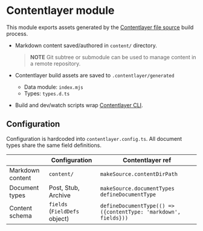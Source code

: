 # Contentlayer module

This module exports assets generated by the [Contentlayer file source](https://contentlayer.dev/docs/sources/files/generated-data) build process.

- Markdown content saved/authored in `content/` directory.

  > **NOTE**
  > Git subtree or submodule can be used to manage content in a remote repository.

- Contentlayer build assets are saved to `.contentlayer/generated`

  - Data module: `index.mjs`
  - Types: `types.d.ts`

- Build and dev/watch scripts wrap [Contentlayer CLI](https://contentlayer.dev/docs/reference/cli-e9e2f788).

## Configuration

Configuration is hardcoded into `contentlayer.config.ts`. All document types share the same field definitions.

|                  | Configuration                 | Contentlayer ref                                                |
| ---------------- | ----------------------------- | --------------------------------------------------------------- |
| Markdown content | `content/`                    | `makeSource.contentDirPath`                                     |
| Document types   | Post, Stub, Archive           | `makeSource.documentTypes`<br>`defineDocumentType`              |
| Content schema   | `fields` (`FieldDefs` object) | `defineDocumentType(() => ({contentType: 'markdown', fields}))` |
